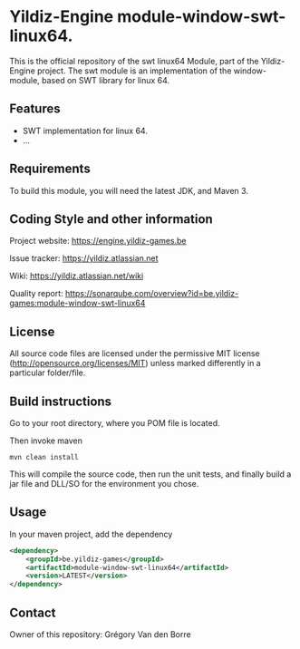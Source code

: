 # Yildiz-Engine module-window-swt-linux64.

This is the official repository of the swt linux64 Module, part of the Yildiz-Engine project.
The swt module is an implementation of the window-module, based on SWT library for linux 64.

## Features

* SWT implementation for linux 64.
* ...

## Requirements

To build this module, you will need the latest JDK, and Maven 3.

## Coding Style and other information

Project website:
https://engine.yildiz-games.be

Issue tracker:
https://yildiz.atlassian.net

Wiki:
https://yildiz.atlassian.net/wiki

Quality report:
https://sonarqube.com/overview?id=be.yildiz-games:module-window-swt-linux64

## License

All source code files are licensed under the permissive MIT license
(http://opensource.org/licenses/MIT) unless marked differently in a particular folder/file.

## Build instructions

Go to your root directory, where you POM file is located.

Then invoke maven

	mvn clean install

This will compile the source code, then run the unit tests, and finally build a jar file and DLL/SO for the environment you chose.

## Usage

In your maven project, add the dependency

```xml
<dependency>
    <groupId>be.yildiz-games</groupId>
    <artifactId>module-window-swt-linux64</artifactId>
    <version>LATEST</version>
</dependency>
```

## Contact
Owner of this repository: Grégory Van den Borre